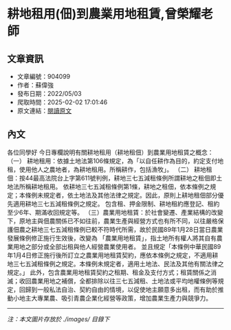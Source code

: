 # 耕地租用(佃)到農業用地租賃,曾榮耀老師

## 文章資訊
- 文章編號：904099
- 作者：蘇偉強
- 發布日期：2022/05/03
- 爬取時間：2025-02-02 17:01:46
- 原文連結：[閱讀原文](https://real-estate.get.com.tw/Columns/detail.aspx?no=904099)

## 內文
各位同學好
今日專欄說明有關耕地租用（耕地租佃）到農業用地租賃之概念：
（一）
耕地租用：依據土地法第106條規定，為「以自任耕作為目的，約定支付地租，使用他人之農地者，為耕地租用。所稱耕作，包括漁牧」。
（二）
耕地租佃：按44最高法院台上字第611號判例，耕地三七五減租條例所謂耕地之租佃即土地法所稱耕地租用。
依耕地三七五減租條例第1條，耕地之租佃，依本條例之規定；本條例未規定者，依土地法及其他法律之規定。因此，原則上耕地租佃部分優先適用耕地三七五減租條例之規定。
包含租、押金限制、耕地租約應登記、租約至少6年、期滿收回規定等。
（三）農業用地租賃：於社會變遷、產業結構的改變下，原地主與佃農關係已不如往前，農業生產與經營方式也有所不同，以往嚴格保護佃農之耕地三七五減租條例已較不符時代所需，故於民國89年1月28日當日農業發展條例修正施行生效後，改變為
「農業用地租賃」，指土地所有權人將其自有農業用地之部分或全部出租與他人經營農業使用者。
並且規定「本條例中華民國89年1月4日修正施行後所訂立之農業用地租賃契約，應依本條例之規定，不適用耕地三七五減租條例之規定。本條例未規定者，適用土地法、民法及其他有關法律之規定。」
此外，包含農業用地租賃契約之租期、租金及支付方式；租賃關係之消滅；收回農業用地之補償，全都排除以往三七五減租、土地法或平均地權條例等規定，回歸到一般私法自治、契約自由的情境，以促使地主願意多出租，而有助於推動小地主大專業農、吸引青農企業化經營等政策，增加農業生產力與競爭力。

---
*注：本文圖片存放於 ./images/ 目錄下*
